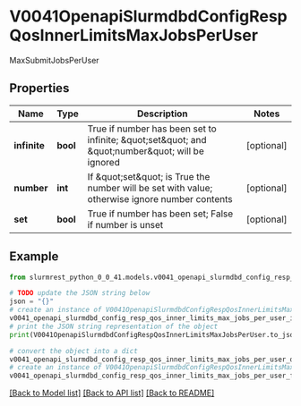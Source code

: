 # V0041OpenapiSlurmdbdConfigRespQosInnerLimitsMaxJobsPerUser

MaxSubmitJobsPerUser

## Properties

Name | Type | Description | Notes
------------ | ------------- | ------------- | -------------
**infinite** | **bool** | True if number has been set to infinite; \&quot;set\&quot; and \&quot;number\&quot; will be ignored | [optional] 
**number** | **int** | If \&quot;set\&quot; is True the number will be set with value; otherwise ignore number contents | [optional] 
**set** | **bool** | True if number has been set; False if number is unset | [optional] 

## Example

```python
from slurmrest_python_0_0_41.models.v0041_openapi_slurmdbd_config_resp_qos_inner_limits_max_jobs_per_user import V0041OpenapiSlurmdbdConfigRespQosInnerLimitsMaxJobsPerUser

# TODO update the JSON string below
json = "{}"
# create an instance of V0041OpenapiSlurmdbdConfigRespQosInnerLimitsMaxJobsPerUser from a JSON string
v0041_openapi_slurmdbd_config_resp_qos_inner_limits_max_jobs_per_user_instance = V0041OpenapiSlurmdbdConfigRespQosInnerLimitsMaxJobsPerUser.from_json(json)
# print the JSON string representation of the object
print(V0041OpenapiSlurmdbdConfigRespQosInnerLimitsMaxJobsPerUser.to_json())

# convert the object into a dict
v0041_openapi_slurmdbd_config_resp_qos_inner_limits_max_jobs_per_user_dict = v0041_openapi_slurmdbd_config_resp_qos_inner_limits_max_jobs_per_user_instance.to_dict()
# create an instance of V0041OpenapiSlurmdbdConfigRespQosInnerLimitsMaxJobsPerUser from a dict
v0041_openapi_slurmdbd_config_resp_qos_inner_limits_max_jobs_per_user_from_dict = V0041OpenapiSlurmdbdConfigRespQosInnerLimitsMaxJobsPerUser.from_dict(v0041_openapi_slurmdbd_config_resp_qos_inner_limits_max_jobs_per_user_dict)
```
[[Back to Model list]](../README.md#documentation-for-models) [[Back to API list]](../README.md#documentation-for-api-endpoints) [[Back to README]](../README.md)


